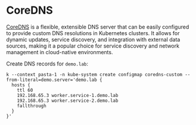 # CoreDNS

[CoreDNS](https://coredns.io) is a flexible, extensible DNS server that can be easily configured to provide custom DNS resolutions in Kubernetes clusters. It allows for dynamic updates, service discovery, and integration with external data sources, making it a popular choice for service discovery and network management in cloud-native environments.

Create DNS records for `demo.lab`:
```console
k --context pasta-1 -n kube-system create configmap coredns-custom --from-literal=demo.server='demo.lab {
  hosts {
    ttl 60
    192.168.65.3 worker.service-1.demo.lab
    192.168.65.3 worker.service-2.demo.lab
    fallthrough
  }
}'
```
